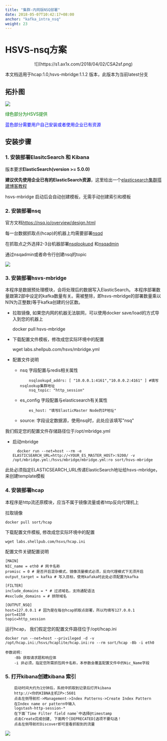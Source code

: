 ```yaml
---
title: "集群-内网版NSQ部署"
date: 2018-05-07T10:42:17+08:00
anchor: "kafka_intra_nsq"
weight: 23
---
```


# HSVS-nsq方案


<center>![](https://s1.ax1x.com/2018/04/02/CSA2sf.png)</center>


本文档适用于hcap:1.0,hsvs-mbridge:1.1.2 版本，此版本为当前latest分支

## 拓扑图



![](https://s1.ax1x.com/2018/05/07/CU4l5j.png)

<p style="color:green">绿色部分为HSVS提供</p>
<p style="color:blue">蓝色部分需要用户自己安装或者使用企业已有资源</p>



## 安装步骤


### 1. 安装部署ElasitcSearch 和 Kibana

版本要求**ElasticSearch(version >= 5.0.0)**

**建议优先使用企业已有的ElasticSearch资源**，这里给出一个[elasticsearch集群搭建博客教程](https://blog.csdn.net/chenxun_2010/article/details/78437852)

hsvs-mbridge 启动后会自动创建模板，无需手动创建索引和模板

### 2. 安装部署nsq

官方文档<https://nsq.io/overview/design.html>

每一台数据抓取点(hcap)的机器上均需要部署[nsqd](<https://nsq.io/components/nsqd.html>)

在抓取点之外选择2-3台机器部署[nsqlookupd](https://nsq.io/components/nsqlookupd.html)
和[nsqadmin](https://nsq.io/components/nsqadmin.html)

通过nsqadmin或者命令行创建nsq的topic

![](https://s1.ax1x.com/2018/05/06/CUdCWj.png)


### 3. 安装部署hsvs-mbridge

本程序是数据预处理模块，会将处理后的数据写入ElasticSearch。
本程序部署数量跟第2部中设定的kafka数量有关。需被整除，即hsvs-mbridge的部署数量乘以N(N为正整数)等于kafka创建的分区数。


- 拉取镜像, 如果您内网的机器无法联网，可以使用docker save/load的方式导入到您的机器上

	docker pull hsvs-mbridge


- 下载配置文件模板，修改成您实际环境中的配置

	wget labs.shellpub.com/hsvs/mbridge.yml


- 配置文件说明



  * nsq 字段配置与redis相关属性

			nsqlookupd_addrs: [ "10.0.0.1:4161","10.0.0.2:4161" ] #填写nsqlookup集群地址
			nsq_topic: "http_session"


  * es_config 字段配置与elasticsearch有关属性

		  	es_host: "填写ElasticMaster Node的IP地址"

  * source: 字段设定数据源，使用nsq时，此处应该填写"nsq"


我们假定您的配置文件存储路径位于/opt/mbridge.yml

* 启动mbridge

		docker run --net=host --rm -e ELASTICSEARCH_URL=http://<YOUR_ES_MASTER_HOST>:9200/ -v /opt/mbridge.yml:/hsvs/mbridge/mbridge.yml:ro sort/hsvs-mbridge

此处必须指定ELASTICSEARCH_URL传递ElasticSearch地址给hsvs-mbridge，来创建template模板


### 4. 安装部署hcap

本程序是http流还原模块，应当不属于镜像流量或者http反向代理机上


拉取镜像 
	
	docker pull sort/hcap

下载配置文件模板, 修改成您实际环境中的配置

	wget labs.shellpub.com/hsvs/hcap.ini


配置文件关键配置说明

	[MAIN]
	NIC_name = eth0 # 网卡名称
	promisc = 0 # 是否开启混杂模式，镜像流量模式必须，反向代理模式下无须开启
	output_target = kafka # 写入目标，使用kafaka时此处必须配置为kafka
	
	[FILTER]
	include_domains = * # 过滤域名，支持通配语法
	#exclude_domains = # 排除域名
	
	[OUTPUT_NSQ]
	host=127.0.0.1 # 因为是在每台hcap抓取点部署，所以均填写127.0.0.1
	port=4150
	topic=http_session
	
运行hcap， 我们假定您的配置文件路径位于/opt/hcap.ini

	docker run --net=host --privileged -d -v /opt/hcap.ini:/hsvs/hcaplite/hcap.ini:ro --rm sort/hcap -Bb -i eth0	

	参数说明:
		-Bb 获取请求题和响应体
		-i 非必须，指定您所需抓包网卡名称，本参数会覆盖配置文件中的Nic_Name字段
		
	
### 5. 打开kibana创建kibana 索引


		启动时间大约为1分钟后，系统中抓取到记录后打开kibana  
		http://<你的KIBNA主机IP>:5601  
		点击左侧导航栏->Management->Index Patterns->Create Index Pattern
		在Index name or pattern中输入
		logstash-http-session-*
		在下面`Time Filter field name`中选择@timestamp
		点击Create完成创建, 下面两个[DEPRECATED]选项不要勾选！
		点击左侧导航栏Discover即可查看抓取到的流量

![](https://s1.ax1x.com/2018/04/05/C9b4VP.png)
	
